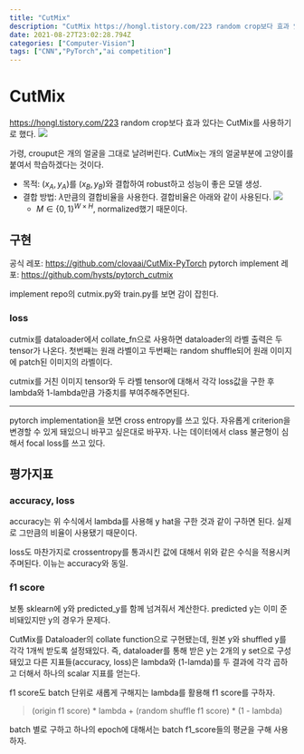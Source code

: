 ```yaml
---
title: "CutMix"
description: "CutMix https://hongl.tistory.com/223 random crop보다 효과 있다는 CutMix를 사용하기로 했다.  구현 공식 레포: https://github.com/clovaai/CutMix-PyTorch pytorch implement 레포:"
date: 2021-08-27T23:02:28.794Z
categories: ["Computer-Vision"]
tags: ["CNN","PyTorch","ai competition"]
---
```

# CutMix
https://hongl.tistory.com/223
random crop보다 효과 있다는 CutMix를 사용하기로 했다. 
![](/assets/images/CutMix/d52b3e66-10b8-43c2-af9b-eac1649383a7-image.png)

가령, crouput은 개의 얼굴을 그대로 날려버린다. CutMix는 개의 얼굴부분에 고양이를 붙여서 학습하겠다는 것이다.

- 목적: $(x_A, y_A)$를 $(x_B, y_B)$와 결합하여 robust하고 성능이 좋은 모델 생성.
- 결합 방법: $\lambda$만큼의 결합비율을 사용한다. 결합비율은 아래와 같이 사용된다.
![](/assets/images/CutMix/2f9cd52d-08f4-449c-9bce-2af81849e5a1-image.png)
  - $M \in \{0,1\}^{W\times H}$, normalized했기 때문이다.
  
## 구현
공식 레포: https://github.com/clovaai/CutMix-PyTorch
pytorch implement 레포: https://github.com/hysts/pytorch_cutmix

implement repo의 cutmix.py와 train.py를 보면 감이 잡힌다.

### loss
cutmix를 dataloader에서 collate_fn으로 사용하면 dataloader의 라벨 출력은 두 tensor가 나온다. 첫번째는 원래 라벨이고 두번째는 random shuffle되어 원래 이미지에 patch된 이미지의 라벨이다.

cutmix를 거친 이미지 tensor와 두 라벨 tensor에 대해서 각각 loss값을 구한 후 lambda와 1-lambda만큼 가중치를 부여주해주면된다. 

---
pytorch implementation을 보면 cross entropy를 쓰고 있다. 자유롭게 criterion을 변경할 수 있게 돼있으니 바꾸고 싶은대로 바꾸자. 나는 데이터에서 class 불균형이 심해서 focal loss를 쓰고 있다. 


## 평가지표
### accuracy, loss
accuracy는 위 수식에서 lambda를 사용해 y hat을 구한 것과 같이 구하면 된다. 실제로 그만큼의 비율이 사용됐기 때문이다. 

loss도 마찬가지로 crossentropy를 통과시킨 값에 대해서 위와 같은 수식을 적용시켜주며된다. 이뉴는 accuracy와 동일.

### f1 score
보통 sklearn에 y와 predicted_y를 함께 넘겨줘서 계산한다. predicted y는 이미 준비돼있지만 y의 경우가 문제다.

CutMix를 Dataloader의 collate function으로 구현됐는데, 원본 y와 shuffled y를 각각 1개씩 받도록 설정돼있다. 즉, dataloader를 통해 받은 y는 2개의 y set으로 구성돼있고 다른 지표들(accuracy, loss)은 lambda와 (1-lamda)를 두 결과에 각각 곱하고 더해서 하나의 scalar 지표를 얻는다.

f1 score도 batch 단위로 새롭게 구해지는 lambda를 활용해 f1 score를 구하자.
> (origin f1 score) * lambda + (random shuffle f1 score) * (1 - lambda)

batch 별로 구하고 하나의 epoch에 대해서는 batch f1_score들의 평균을 구해 사용하자.
